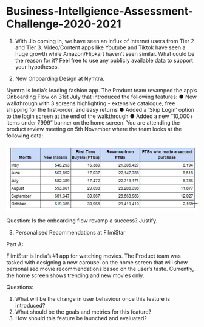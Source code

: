 # Business-Intellgience-Assessment-Challenge-2020-2021

1) With Jio coming in, we have seen an influx of internet users from Tier 2 and Tier 3. Video/Content apps like Youtube and Tiktok have seen a huge growth while Amazon/Flipkart haven’t seen similar. What could be the reason for it? Feel free to use any publicly available data to support your hypotheses.

2) New Onboarding Design at Nymtra. 

Nymtra is India’s leading fashion app. The Product team revamped the app’s Onboarding Flow on 31st July that introduced the following features:
    ● New walkthrough with 3 screens highlighting - extensive catalogue, free shipping for the first-order, and easy returns
    ● Added a ‘Skip Login’ option to the login screen at the end of the walkthrough
    ● Added a new “10,000+ items under ₹999” banner on the home screen.
You are attending the product review meeting on 5th November where the team looks at the following data:

![Data](https://github.com/aasthavyas/Business-Intellgience-Assessment-Challenge-2020-2021/blob/master/Data.png "Optional title")

Question: Is the onboarding flow revamp a success? Justify.

3) Personalised Recommendations at FilmiStar

Part A:

FilmiStar is India’s #1 app for watching movies. The Product team was tasked with designing a new carousel on the home screen that will show personalised movie recommendations based on the user’s taste. Currently, the home screen shows trending and new movies only.

Questions:

1) What will be the change in user behaviour once this feature is introduced?
2) What should be the goals and metrics for this feature?
3) How should this feature be launched and evaluated?
